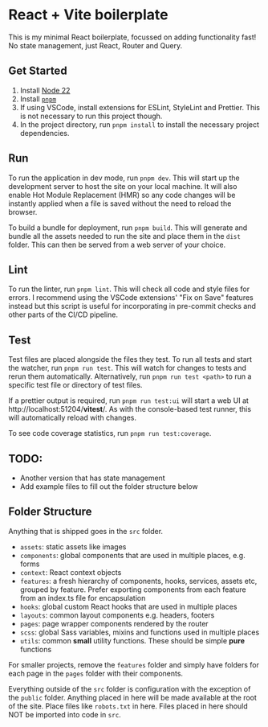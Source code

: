 # React + Vite boilerplate

This is my minimal React boilerplate, focussed on adding functionality fast! No state management, just React, Router and Query.

## Get Started

1. Install [Node 22](https://nodejs.org/en)
2. Install [`pnpm`](https://pnpm.io/installation)
3. If using VSCode, install extensions for ESLint, StyleLint and Prettier. This is not necessary to run this project though.
4. In the project directory, run `pnpm install` to install the necessary project dependencies.

## Run

To run the application in dev mode, run `pnpm dev`. This will start up the development server to host the site on your local machine. It will also enable Hot Module Replacement (HMR) so any code changes will be instantly applied when a file is saved without the need to reload the browser.

To build a bundle for deployment, run `pnpm build`. This will generate and bundle all the assets needed to run the site and place them in the `dist` folder. This can then be served from a web server of your choice.

## Lint

To run the linter, run `pnpm lint`. This will check all code and style files for errors. I recommend using the VSCode extensions' "Fix on Save" features instead but this script is useful for incorporating in pre-commit checks and other parts of the CI/CD pipeline.

## Test

Test files are placed alongside the files they test. To run all tests and start the watcher, run `pnpm run test`. This will watch for changes to tests and rerun them automatically. Alternatively, run `pnpm run test <path>` to run a specific test file or directory of test files.

If a prettier output is required, run `pnpm run test:ui` will start a web UI at http://localhost:51204/__vitest__/. As with the console-based test runner, this will automatically reload with changes.

To see code coverage statistics, run `pnpm run test:coverage`.

## TODO:

- Another version that has state management
- Add example files to fill out the folder structure below

## Folder Structure

Anything that is shipped goes in the `src` folder.

- `assets`: static assets like images
- `components`: global components that are used in multiple places, e.g. forms
- `context`: React context objects
- `features`: a fresh hierarchy of components, hooks, services, assets etc, grouped by feature. Prefer exporting components from each feature from an index.ts file for encapsulation
- `hooks`: global custom React hooks that are used in multiple places
- `layouts`: common layout components e.g. headers, footers
- `pages`: page wrapper components rendered by the router
- `scss`: global Sass variables, mixins and functions used in multiple places
- `utils`: common **small** utility functions. These should be simple **pure** functions

For smaller projects, remove the `features` folder and simply have folders for each page in the `pages` folder with their components.

Everything outside of the `src` folder is configuration with the exception of the `public` folder. Anything placed in here will be made available at the root of the site. Place files like `robots.txt` in here. Files placed in here should NOT be imported into code in `src`.